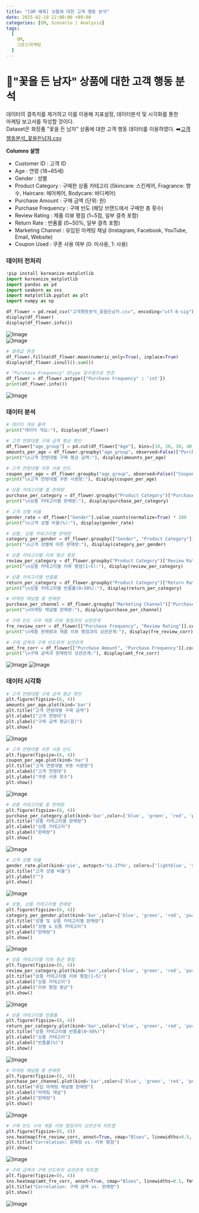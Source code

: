 ```yaml
---
title: "[GM 예제] 상품에 대한 고객 행동 분석"
date: 2025-02-19 22:00:00 +09:00
categories: [GM, Scenario | Analysis]
tags:
  [
    GM,
    그로스마케팅
  ]
---
```


# **🌹"꽃을 든 남자" 상품에 대한 고객 행동 분석**

데이터의 결측치를 제거하고 이를 이용해 지표설정, 데이터분석 및 시각화를 통한  
마케팅 보고서를 작성할 것이다.  
Dataset은 화장품 "꽃을 든 남자" 상품에 대한 고객 행동 데이터를 이용하였다. ➡️[고객행동분석_꽃을든남자.csv](https://github.com/Zihyeoni/GM/tree/main/%EC%8B%A4%EC%8A%B5DataFile)

**Columns 설명**
- Customer ID : 고객 ID
- Age : 연령 (18~65세)
- Gender : 성별
- Product Category : 구매한 상품 카테고리 (Skincare: 스킨케어, Fragrance: 향수, Haircare: 헤어케어, Bodycare: 바디케어)
- Purchase Amount : 구매 금액 (단위: 원)
- Purchase Frequency : 구매 빈도 (해당 브랜드에서 구매한 총 횟수)
- Review Rating : 제품 리뷰 평점 (1~5점, 일부 결측 포함)
- Return Rate : 반품률 (0~50%, 일부 결측 포함)
- Marketing Channel : 유입된 마케팅 채널 (Instagram, Facebook, YouTube, Email, Website)
- Coupon Used : 쿠폰 사용 여부 (0: 미사용, 1: 사용)

### **데이터 전처리**

```python
!pip install koreanize-matplotlib
import koreanize_matplotlib
import pandas as pd
import seaborn as sns
import matplotlib.pyplot as plt
import numpy as np
```

```python
df_flower = pd.read_csv("고객행동분석_꽃을든남자.csv", encoding="utf-8-sig")
display(df_flower)
display(df_flower.info())
```  
![Image](https://Zihyeoni.github.io/assets/img/0219/11.png)  
![Image](https://Zihyeoni.github.io/assets/img/0219/12.png)

```python
# 결측값 변경
df_flower.fillna(df_flower.mean(numeric_only=True), inplace=True)
display(df_flower.isnull().sum())

# "Purchase Frequency" Dtype 정수형으로 변경
df_flower = df_flower.astype({"Purchase Frequency" : 'int'})
print(df_flower.info())
```  
![Image](https://Zihyeoni.github.io/assets/img/0219/13.png)

### **데이터 분석**

```python
# 데이터 개요 출력
print("데이터 개요:"), display(df_flower)

# 고객 연령대별 구매 금액 평균 확인
df_flower["age_group"] = pd.cut(df_flower["Age"], bins=[10, 20, 30, 40, 50, 60, 100], labels=["10s", "20s", "30s", "40s", "50s", "60s"])
amounts_per_age = df_flower.groupby("age_group", observed=False)["Purchase Amount"].mean()
print("\n고객 연령대별 구매 평균 금액:"), display(amounts_per_age)

# 고객 연령대별 쿠폰 사용 빈도
coupon_per_age = df_flower.groupby("age_group", observed=False)["Coupon Used"].sum()
print("\n고객 연령대별 쿠폰 사용량:"), display(coupon_per_age)

# 상품 카테고리별 총 판매량
purchase_per_category = df_flower.groupby("Product Category")["Purchase Frequency"].sum()
print("\n상품 카테고리별 판매량:"), display(purchase_per_category)

# 고객 성별 비율
gender_rate = df_flower["Gender"].value_counts(normalize=True) * 100
print("\n고객 성별 비율(%):"), display(gender_rate)

# 성별, 상품 카테고리별 판매량
category_per_gender = df_flower.groupby(["Gender", "Product Category"])["Purchase Frequency"].sum()
print("\n고객 성별에 따른 판매량:"), display(category_per_gender)

# 상품 카테고리별 리뷰 평균 평점
review_per_category = df_flower.groupby("Product Category")["Review Rating"].mean()
print("\n상품 카테고리별 리뷰 평점(1~5):"), display(review_per_category)

# 상품 카테고리별 반품률
return_per_category = df_flower.groupby("Product Category")["Return Rate"].mean() * 100
print("\n상품 카테고리별 반품률(0~50%):"), display(return_per_category)

# 마케팅 채널별 총 판매량
purchase_per_channel = df_flower.groupby("Marketing Channel")["Purchase Frequency"].sum()
print("\n마케팅 채널별 판매량:"), display(purchase_per_channel)

# 구매 빈도 수와 제품 리뷰 평점과의 상관관계
fre_review_corr = df_flower[["Purchase Frequency", "Review Rating"]].corr()
print("\n제품 판매량과 제품 리뷰 평점과의 상관관계:"), display(fre_review_corr)

# 구매 금액과 구매 빈도와의 상관관계
amt_fre_corr = df_flower[["Purchase Amount", "Purchase Frequency"]].corr()
print("\n구매 금액과 판매량의 상관관계:"), display(amt_fre_corr)
```  
![Image](https://Zihyeoni.github.io/assets/img/0219/14.png)
![Image](https://Zihyeoni.github.io/assets/img/0219/15.png)

### **데이터 시각화**

```python
# 고객 연령대별 구매 금액 평균 확인
plt.figure(figsize=(6, 4))
amounts_per_age.plot(kind='bar')
plt.title("고객 연령대별 구매 금액")
plt.xlabel("고객 연령대")
plt.ylabel("구매 금액 평균(원)")
plt.show()
```  
![Image](https://Zihyeoni.github.io/assets/img/0219/1.png)

```python
# 고객 연령대별 쿠폰 사용 빈도
plt.figure(figsize=(6, 4))
coupon_per_age.plot(kind='bar')
plt.title("고객 연령대별 쿠폰 사용량")
plt.xlabel("고객 연령대")
plt.ylabel("쿠폰 사용 횟수")
plt.show()
```  
![Image](https://Zihyeoni.github.io/assets/img/0219/2.png)

```python
# 상품 카테고리별 총 판매량
plt.figure(figsize=(6, 4))
purchase_per_category.plot(kind='bar',color=['blue', 'green', 'red', 'purple'] )
plt.title("상품 카테고리별 판매량")
plt.xlabel("상품 카테고리")
plt.ylabel("판매량")
plt.show()
```  
![Image](https://Zihyeoni.github.io/assets/img/0219/3.png)

```python
# 고객 성별 비율
gender_rate.plot(kind='pie', autopct='%1.1f%%', colors=['lightblue', 'salmon'])
plt.title("고객 성별 비율")
plt.ylabel("")
plt.show()
```  
![Image](https://Zihyeoni.github.io/assets/img/0219/4.png)

```python
# 성별, 상품 카테고리별 판매량
plt.figure(figsize=(6, 4))
category_per_gender.plot(kind='bar',color=['blue', 'green', 'red', 'purple'] )
plt.title("성별 및 상품 카테고리별 판매량")
plt.xlabel("성별 & 상품 카테고리")
plt.ylabel("판매량")
plt.show()
```  
![Image](https://Zihyeoni.github.io/assets/img/0219/5.png)

```python
# 상품 카테고리별 리뷰 평균 평점
plt.figure(figsize=(6, 4))
review_per_category.plot(kind='bar',color=['blue', 'green', 'red', 'purple', 'orange'] )
plt.title("상품 카테고리별 리뷰 평점(1~5)")
plt.xlabel("상품 카테고리")
plt.ylabel("리뷰 평점 평균")
plt.show()
```  
![Image](https://Zihyeoni.github.io/assets/img/0219/6.png)

```python
# 상품 카테고리별 반품률
plt.figure(figsize=(6, 4))
return_per_category.plot(kind='bar',color=['blue', 'green', 'red', 'purple'] )
plt.title("상품 카테고리별 반품률(0~50%)")
plt.xlabel("상품 카테고리")
plt.ylabel("반품률(%)")
plt.show()
```  
![Image](https://Zihyeoni.github.io/assets/img/0219/7.png)

```python
# 마케팅 채널별 총 판매량
plt.figure(figsize=(6, 4))
purchase_per_channel.plot(kind='bar',color=['blue', 'green', 'red', 'purple', 'orange'] )
plt.title("유입 마케팅 채널별 판매량")
plt.xlabel("마케팅 채널")
plt.ylabel("판매량")
plt.show()
```  
![Image](https://Zihyeoni.github.io/assets/img/0219/8.png)

```python
# 구매 빈도 수와 제품 리뷰 평점과의 상관관계 히트맵
plt.figure(figsize=(6, 4))
sns.heatmap(fre_review_corr, annot=True, cmap="Blues", linewidths=0.5, fmt=".2f")
plt.title("Correlation: 판매량 vs. 리뷰 평점")
plt.show()
```  
![Image](https://Zihyeoni.github.io/assets/img/0219/9.png)

```python
# 구매 금액과 구매 빈도와의 상관관계 히트맵
plt.figure(figsize=(6, 4))
sns.heatmap(amt_fre_corr, annot=True, cmap="Blues", linewidths=0.5, fmt=".2f")
plt.title("Correlation: 구매 금액 vs. 판매량")
plt.show()
```  
![Image](https://Zihyeoni.github.io/assets/img/0219/10.png)